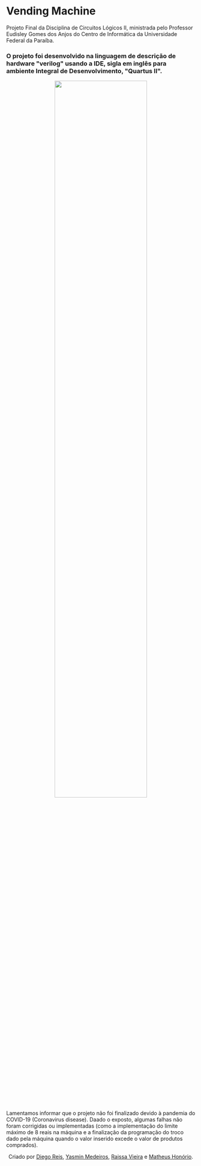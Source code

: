 # Vending Machine
Projeto Final da Disciplina de Circuitos Lógicos II, ministrada pelo Professor Eudisley Gomes dos Anjos do Centro de Informática da Universidade Federal da Paraíba.

### O projeto foi desenvolvido na linguagem de descrição de hardware "verilog" usando a IDE, sigla em inglês para ambiente Integral de Desenvolvimento, "Quartus II".

<p align="center">
  <img width="70%" height="70%" src="https://github.com/MtHonorio/Random-Machine/blob/master/imagens/maquina.png">
</p>

Lamentamos informar que o projeto não foi finalizado devido à pandemia do COVID-19 (Coronavirus disease).
Daado o exposto, algumas falhas não foram corrigidas ou implementadas (como a implementação do limite máximo de 8 reais na máquina e a finalização da programação do troco dado pela máquina quando o valor inserido excede o valor de produtos comprados).


<p align="center">
  <a>Criado por</a>
  <a href="https://github.com/diegolrs">Diego Reis</a>, 
  <a href="https://github.com/yasminmedeiros">Yasmin Medeiros</a>,
  <a href="https://github.com/RaissaVieira">Raissa Vieira</a> e
  <a href="https://github.com/MtHonorio">Matheus Honório</a>.
</p>
